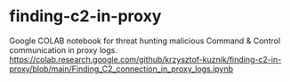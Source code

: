 # finding-c2-in-proxy
Google COLAB notebook for threat hunting malicious Command &amp; Control communication in proxy logs.
https://colab.research.google.com/github/krzysztof-kuznik/finding-c2-in-proxy/blob/main/Finding_C2_connection_in_proxy_logs.ipynb

